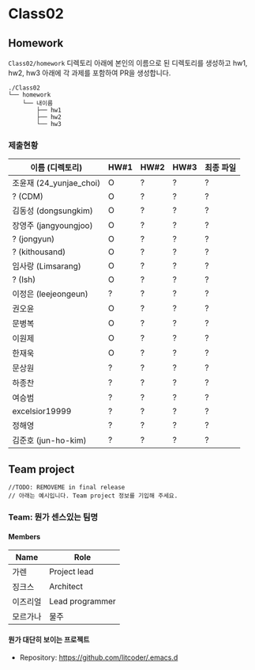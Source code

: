 # Class02


## Homework
`Class02/homework` 디렉토리 아래에 본인의 이름으로 된 디렉토리를 생성하고 hw1, hw2, hw3 아래에 각 과제를 포함하여 PR을 생성합니다.

```
./Class02
└── homework
    └── 내이름
        ├── hw1
        ├── hw2
        └── hw3
```

### 제출현황
| 이름 (디렉토리)           | HW#1 | HW#2 | HW#3 | 최종 파일 |
|------------------------|------|------|------|----------|
| 조윤재 (24_yunjae_choi) | O | ? | ? | ? |
| ? (CDM)                | O | ? | ? | ? |
| 김동성 (dongsungkim)    | O | ? | ? | ? |
| 장영주 (jangyoungjoo)   | O | ? | ? | ? |
| ? (jongyun)            | O | ? | ? | ? |
| ? (kithousand)         | O | ? | ? | ? |
| 임사랑 (Limsarang)      | O | ? | ? | ? |
| ? (Ish)                | O | ? | ? | ? |
| 이정은 (leejeongeun)    | ? | ? | ? | ? |
| 권오윤                  | O | ? | ? | ? |
| 문병복                  | O | ? | ? | ? |
| 이원제                  | O | ? | ? | ? |
| 한재욱                  | O | ? | ? | ? |
| 문상원                  | ? | ? | ? | ? |
| 하종찬                  | ? | ? | ? | ? |
| 여승범                  | ? | ? | ? | ? |
| excelsior19999         | ? | ? | ? | ? |
| 정해영                  | ? | ? | ? | ? |
| 김준호 (jun-ho-kim)     | ? | ? | ? | ? |


## Team project

```
//TODO: REMOVEME in final release
// 아래는 예시입니다. Team project 정보를 기입해 주세요.
```

### Team: 뭔가 센스있는 팀명
#### Members

| Name | Role |
|----|----|
| 가렌 | Project lead |
| 징크스 | Architect |
| 이즈리얼 | Lead programmer |
| 모르가나 | 물주 |

#### 뭔가 대단히 보이는 프로젝트
  * Repository: https://github.com/litcoder/.emacs.d

